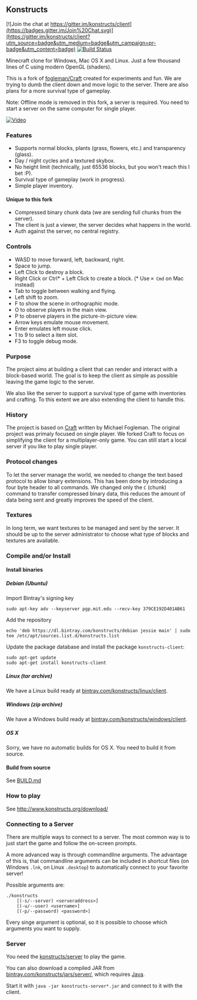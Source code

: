## Konstructs

[![Join the chat at https://gitter.im/konstructs/client](https://badges.gitter.im/Join%20Chat.svg)](https://gitter.im/konstructs/client?utm_source=badge&utm_medium=badge&utm_campaign=pr-badge&utm_content=badge) [![Build Status](https://travis-ci.org/konstructs/client.svg?branch=master)](https://travis-ci.org/konstructs/client)

Minecraft clone for Windows, Mac OS X and Linux. Just a few thousand lines of C using modern OpenGL (shaders).

This is a fork of [fogleman/Craft](https://github.com/fogleman/Craft) created for experiments and fun. We are trying to dumb the client down and move logic to the server. There are also plans for a more survival type of gameplay.

Note: Offline mode is removed in this fork, a server is required. You need to start a server on the same computer for single player.

[![Video](http://i.imgur.com/ciU1c0l.png)](https://www.youtube.com/watch?v=KX4UyhOuuh0)

### Features

* Supports normal blocks, plants (grass, flowers, etc.) and transparency (glass).
* Day / night cycles and a textured skybox.
* No height limit (technically, just 65536 blocks, but you won't reach this I bet :P).
* Survival type of gameplay (work in progress).
* Simple player inventory.

#### Unique to this fork

* Compressed binary chunk data (we are sending full chunks from the server).
* The client is just a viewer, the server decides what happens in the world.
* Auth against the server, no central registry.

### Controls

- WASD to move forward, left, backward, right.
- Space to jump.
- Left Click to destroy a block.
- Right Click or Ctrl* + Left Click to create a block. (\* Use `⌘ Cmd` on Mac instead)
- Tab to toggle between walking and flying.
- Left shift to zoom.
- F to show the scene in orthographic mode.
- O to observe players in the main view.
- P to observe players in the picture-in-picture view.
- Arrow keys emulate mouse movement.
- Enter emulates left mouse click.
- 1 to 9 to select a item slot.
- F3 to toggle debug mode.

### Purpose

The project aims at building a client that can render and interact with a block-based world. The goal is to keep the client as simple as possible leaving the game logic to the server.

We also like the server to support a survival type of game with inventories and crafting. To this extent we are also extending the client to handle this.

### History

The project is based on [Craft](https://github.com/fogleman/Craft) written by Michael Fogleman. The original project was primaly focused on single player. We forked Craft to focus on simplifying the client for a multiplayer-only game. You can still start a local server if you like to play single player.

### Protocol changes

To let the server manage the world, we needed to change the text based protocol to allow binary extensions. This has been done by introducing a four byte header to all commands. We changed only the `C` (chunk) command to transfer compressed binary data, this reduces the amount of data being sent and greatly improves the speed of the client.

### Textures

In long term, we want textures to be managed and sent by the server. It should be up to the server administrator to choose what type of blocks and textures are available.

### Compile and/or Install

#### Install binaries

##### Debian (Ubuntu)

Import Bintray's signing key
```
sudo apt-key adv --keyserver pgp.mit.edu --recv-key 379CE192D401AB61
```

Add the repository
```
echo 'deb https://dl.bintray.com/konstructs/debian jessie main' | sudo tee /etc/apt/sources.list.d/konstructs.list
```

Update the package database and install the package `konstructs-client`:

```
sudo apt-get update
sudo apt-get install konstructs-client
```

##### Linux (tar archive)

We have a Linux build ready at [bintray.com/konstructs/linux/client](https://bintray.com/konstructs/linux/client/view#files).

##### Windows (zip archive)

We have a Windows build ready at [bintray.com/konstructs/windows/client](https://bintray.com/konstructs/windows/client/view#files).

##### OS X

Sorry, we have no automatic builds for OS X. You need to build it from source.

#### Build from source

See [BUILD.md](BUILD.md)

### How to play

See http://www.konstructs.org/download/

### Connecting to a Server

There are multiple ways to connect to a server. The most common way is to just start the game and follow the on-screen prompts.

A more advanced way is through commandline arguments. The advantage of this is, that commandline arguments can be included in shortcut files (on Windows `.lnk`, on Linux `.desktop`) to automatically connect to your favorite server!

Possible arguments are:
```
./konstructs
    [(-s/--server) <serveraddress>]
    [(-u/--user) <username>]
    [(-p/--password) <password>]
```
Every singe argument is optional, so it is possible to choose which arguments you want to supply.

### Server

You need the [konstructs/server](https://github.com/konstructs/server) to play the game.

You can also download a compiled JAR from [bintray.com/konstructs/jars/server/](https://bintray.com/konstructs/jars/server/view#files), which requires [Java](http://java.com).

Start it with `java -jar konstructs-server*.jar` and connect to it with the client.
